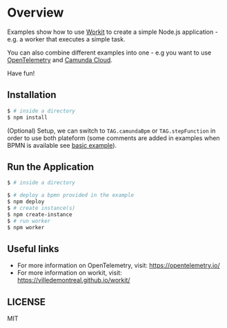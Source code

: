 # Overview

Examples show how to use [Workit](https://villedemontreal.github.io/workit/) to create a simple Node.js application - e.g. a worker that executes a simple task.

You can also combine different examples into one - e.g you want to use [OpenTelemetry](opentelemetry) and [Camunda Cloud](camunda-cloud).

Have fun!

## Installation

```sh
$ # inside a directory
$ npm install
```

(Optional) Setup, we can switch to `TAG.camundaBpm` or `TAG.stepFunction` in order to use both plateform (some comments are added in examples when BPMN is available see [basic example](basic)). 

## Run the Application

```sh
$ # inside a directory

$ # deploy a bpmn provided in the example
$ npm deploy
$ # create instance(s)
$ npm create-instance
$ # run worker
$ npm worker
```

## Useful links
-   For more information on OpenTelemetry, visit: <https://opentelemetry.io/>
-   For more information on workit, visit: <https://villedemontreal.github.io/workit/>

## LICENSE

MIT
